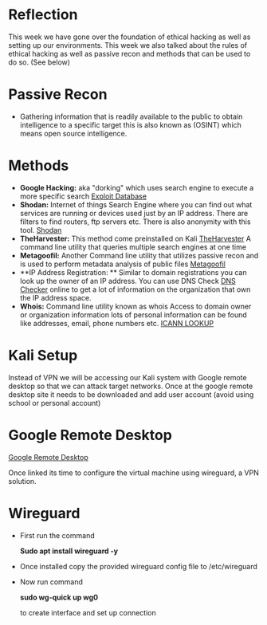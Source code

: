 # Reflection

This week we have gone over the foundation of ethical hacking as well as setting up our environments. This week we also talked about the rules of ethical hacking as well as passive recon and methods that can be used to do so. (See below) 

# Passive Recon

* Gathering information that is readily available to the public to obtain intelligence to a specific target this is also known as (OSINT) which means open source intelligence.



# Methods

* **Google Hacking:** aka "dorking" which uses search engine to execute a more specific search [Exploit Database](https://www.exploit-db.com/google-hacking-database)
* **Shodan:** Internet of things Search Engine where you can find out what services are running or devices used just by an IP address. There are filters to find routers, ftp servers etc. There is also anonymity with this tool. [Shodan](https://www.shodan.io/)
* **TheHarvester:** This method come preinstalled on Kali [TheHarvester](https://www.kali.org/tools/theharvester/) A command line utility that queries multiple search engines at one time
* **Metagoofil:** Another Command line utility that utilizes passive recon and is used to perform metadata analysis of public files [Metagoofil](https://www.kali.org/tools/metagoofil/)
* **IP Address Registration: ** Similar to domain registrations you can look up the owner of an IP address. You can use DNS Check [DNS Checker](https://dnschecker.org/ip-whois-lookup.php) online to get a lot of information on the organization that own the IP address space.
* **Whois:** Command line utility known as whois Access to domain owner or organization information lots of personal information can be found like addresses, email, phone numbers etc. [ICANN LOOKUP](https://lookup.icann.org/en)

# Kali Setup

Instead of VPN we will be accessing our Kali system with Google remote desktop so that we can attack target networks. Once at the google remote desktop site it needs to be downloaded and add user account (avoid using school or personal account)



# Google Remote Desktop

[Google Remote Desktop](remotedesktop.google.come/access)

Once linked its time to configure the virtual machine using wireguard, a VPN solution.

# Wireguard 

- First run the command

  **Sudo apt install wireguard -y**

- Once installed copy the provided wireguard config file to /etc/wireguard

- Now run command 

  **sudo wg-quick up wg0**

  to create interface and set up connection
